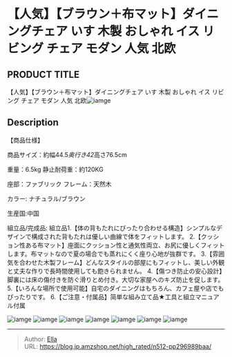 # 【人気】【ブラウン＋布マット】ダイニングチェア いす 木製 おしゃれ イス リビング チェア モダン 人気 北欧


## PRODUCT TITLE 

【人気】【ブラウン＋布マット】ダイニングチェア いす 木製 おしゃれ イス リビング チェア モダン 人気 北欧![iamge](https://b2bfiles1.gigab2b.cn/image/wkseller/301/20220525_cd2756cd1ff3ac6b951afb75562f98d3.jpg)

## Description

【商品仕様】

商品サイズ：約幅44.5*奥行き42*高さ76.5cm

重量：6.5kg 静止耐荷重：約120KG﻿

座部：ファブリック
フレーム：天然木

カラー: ナチュラル/ブラウン

生産国:中国

組立品/完成品: 組立品1.【体の背もたれにぴったり合わせる構造】シンプルなデザインで構成された背もたれは優しい曲線で体をフィットします。
2.【クッション性ある布マット】座面にクッション性と通気性両立、お尻に優しくフィットします。布マットなので夏の場合でも蒸れにくく座り心地が抜群です。
3.【雰囲気を合わせた木製フレーム】どんなスタイルの部屋にもフィットし、美しい外観と丈夫な作りで長時間使用しても飽きられません。
4.【傷つき防止の安心設計】脚裏には床の傷付きを防ぐ滑りとめ付き。大切な家屋へのキズ防止を促します。
5.【いろんな場所で使用可能】自宅のダイニングはもちろん、カフェ屋や店でもぴったりです。
6.【ご注意・付属品】简単な組み立て品★工具と組立マニュアル付属




![iamge](https://b2bfiles1.gigab2b.cn/image/wkseller/301/20220607_7bad20f828149dd60d1d7031c788e68f.jpg)
![iamge](https://b2bfiles1.gigab2b.cn/image/wkseller/301/20220607_7414ea12607053aeed99dd563acad882.jpg)
![iamge](https://b2bfiles1.gigab2b.cn/image/wkseller/301/20220607_a221d461da690865eb8ceec1ae8238ca.jpg)
![iamge](https://b2bfiles1.gigab2b.cn/image/wkseller/301/20220607_7832c22cb85ba6fd70bf7c8afd26372d.jpg)
![iamge](https://b2bfiles1.gigab2b.cn/image/wkseller/301/20220607_41f320673d62a41c833752c535a082cd.jpg)
![iamge](https://b2bfiles1.gigab2b.cn/image/wkseller/301/20220607_aa65decef289bd830c60f772369bc00f.jpg)
![iamge](https://b2bfiles1.gigab2b.cn/image/wkseller/301/20220607_56d298d449408a75268581b9f3d81442.jpg)


---

> Author: [Ella](https://blog.jp.amzshop.net/)  
> URL: https://blog.jp.amzshop.net/high_rated/n512-pp296989baa/  


